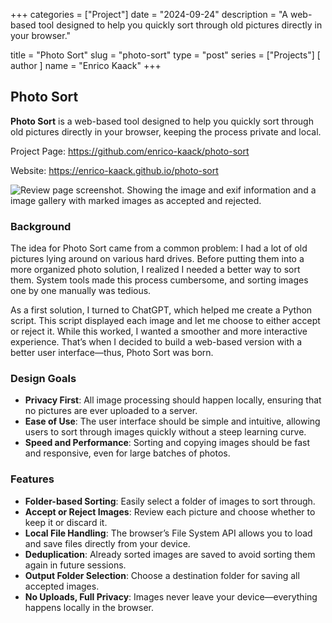 +++
categories = ["Project"]
date = "2024-09-24"
description = "A web-based tool designed to help you quickly sort through old pictures directly in your browser."

title = "Photo Sort"
slug = "photo-sort"
type = "post"
series = ["Projects"]
[ author ]
  name = "Enrico Kaack"
+++

## Photo Sort

**Photo Sort** is a web-based tool designed to help you quickly sort through old pictures directly in your browser, keeping the process private and local.

Project Page: https://github.com/enrico-kaack/photo-sort

Website: https://enrico-kaack.github.io/photo-sort

![Review page screenshot. Showing the image and exif information and a image gallery with marked images as accepted and rejected.](/projects/photosort/review.png)


### Background

The idea for Photo Sort came from a common problem: I had a lot of old pictures lying around on various hard drives. Before putting them into a more organized photo solution, I realized I needed a better way to sort them. System tools made this process cumbersome, and sorting images one by one manually was tedious.

As a first solution, I turned to ChatGPT, which helped me create a Python script. This script displayed each image and let me choose to either accept or reject it. While this worked, I wanted a smoother and more interactive experience. That’s when I decided to build a web-based version with a better user interface—thus, Photo Sort was born.

### Design Goals

- **Privacy First**: All image processing should happen locally, ensuring that no pictures are ever uploaded to a server.
- **Ease of Use**: The user interface should be simple and intuitive, allowing users to sort through images quickly without a steep learning curve.
- **Speed and Performance**: Sorting and copying images should be fast and responsive, even for large batches of photos.

### Features

- **Folder-based Sorting**: Easily select a folder of images to sort through.
- **Accept or Reject Images**: Review each picture and choose whether to keep it or discard it.
- **Local File Handling**: The browser’s File System API allows you to load and save files directly from your device.
- **Deduplication**: Already sorted images are saved to avoid sorting them again in future sessions.
- **Output Folder Selection**: Choose a destination folder for saving all accepted images.
- **No Uploads, Full Privacy**: Images never leave your device—everything happens locally in the browser.
